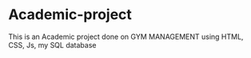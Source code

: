 # Academic-project
This is an Academic project done on GYM MANAGEMENT using HTML, CSS, Js, my SQL database
